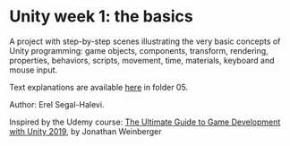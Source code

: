 # Unity week 1: the basics

A project with step-by-step scenes illustrating the very basic 
concepts of Unity programming: game objects, components, transform, rendering, 
properties, behaviors, scripts, movement, time, materials, keyboard and mouse input.

Text explanations are available 
[here](https://github.com/erelsgl-at-ariel/gamedev-5780) in folder 05.

Author: Erel Segal-Halevi.

Inspired by the Udemy course:
[The Ultimate Guide to Game Development with Unity 2019](https://www.udemy.com/the-ultimate-guide-to-game-development-with-unity/), by Jonathan Weinberger
